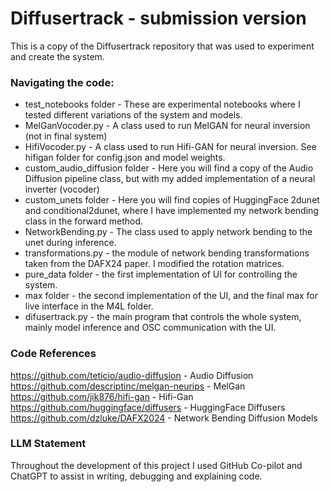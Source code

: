 
# Diffusertrack - submission version 

This is a copy of the Diffusertrack repository that was used to experiment and create the system. 

### Navigating the code: 

- test_notebooks folder - These are experimental notebooks where I tested different variations of the system and models.
- MelGanVocoder.py -  A class used to run MelGAN for neural inversion (not in final system)
- HifiVocoder.py - A class used to run Hifi-GAN for neural inversion. See hifigan folder for config.json and model weights.
- custom_audio_diffusion folder - Here you will find a copy of the Audio Diffusion pipeline class, but with my added implementation of a neural inverter (vocoder)
- custom_unets folder - Here you will find copies of HuggingFace 2dunet and conditional2dunet, where I have implemented my network bending class in the forward method. 
- NetworkBending.py - The class used to apply network bending to the unet during inference. 
- transformations.py - the module of network bending transformations taken from the DAFX24 paper. I modified the rotation matrices.  
- pure_data folder - the first implementation of UI for controlling the system.
- max folder - the second implementation of the UI, and the final max for live interface in the M4L folder.
- difusertrack.py - the main program that controls the whole system, mainly model inference and OSC communication with the UI.


### Code References 
https://github.com/teticio/audio-diffusion - Audio Diffusion 
https://github.com/descriptinc/melgan-neurips - MelGan
https://github.com/jik876/hifi-gan - Hifi-Gan
https://github.com/huggingface/diffusers - HuggingFace Diffusers
https://github.com/dzluke/DAFX2024 - Network Bending Diffusion Models

### LLM Statement 
Throughout the development of this project I used GitHub Co-pilot and ChatGPT to assist in writing, debugging and explaining code.